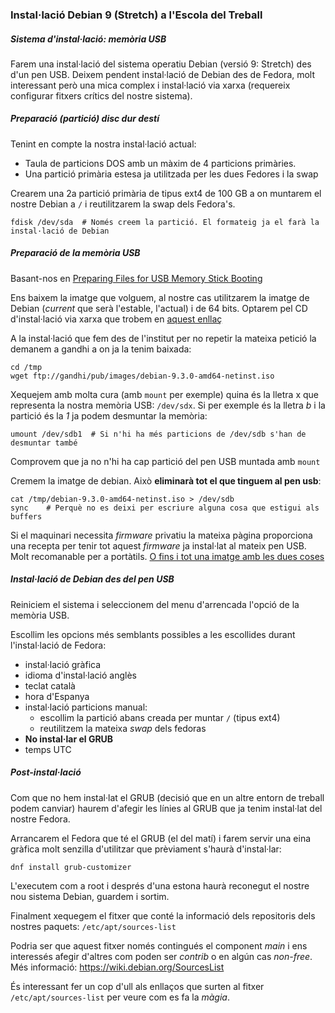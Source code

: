 ### Instal·lació Debian 9 (Stretch) a l'Escola del Treball

##### Sistema d'instal·lació: memòria USB

Farem una instal·lació del sistema operatiu Debian (versió 9: Stretch) des d'un
pen USB. Deixem pendent instal·lació de Debian des de Fedora, molt interessant
però una mica complex i instal·lació via xarxa (requereix configurar fitxers
crítics del nostre sistema).


##### Preparació (partició) disc dur destí 

Tenint en compte la nostra instal·lació actual:

- Taula de particions DOS amb un màxim de 4 particions primàries.
- Una partició primària estesa ja utilitzada per les dues Fedores i la swap

Crearem una 2a partició primària de tipus ext4 de 100 GB a on muntarem el
nostre Debian a `/` i reutilitzarem la swap dels Fedora's.

```
fdisk /dev/sda  # Només creem la partició. El formateig ja el farà la instal·lació de Debian
```

##### Preparació de la memòria USB

Basant-nos en [Preparing Files for USB Memory Stick Booting](https://www.debian.org/releases/stable/amd64/ch04s03.html.en)

Ens baixem la imatge que volguem, al nostre cas utilitzarem la imatge de Debian
(*current* que serà l'estable, l'actual) i de 64 bits. Optarem pel CD
d'instal·lació via xarxa que trobem en [aquest
enllaç](https://cdimage.debian.org/debian-cd/current/amd64/iso-cd/)

A la instal·lació que fem des de l'institut per no repetir la mateixa petició
la demanem a gandhi a on ja la tenim baixada:

```
cd /tmp
wget ftp://gandhi/pub/images/debian-9.3.0-amd64-netinst.iso
```

Xequejem amb molta cura (amb `mount` per exemple) quina és la lletra x que
representa la nostra memòria USB: `/dev/sdx`. Si per exemple és la lletra *b* i
la partició és la *1* ja podem desmuntar la memòria:

```
umount /dev/sdb1  # Si n'hi ha més particions de /dev/sdb s'han de desmuntar també
```

Comprovem que ja no n'hi ha cap partició del pen USB muntada amb `mount`

Cremem la imatge de debian. Això **eliminarà tot el que tinguem al pen usb**:

```
cat /tmp/debian-9.3.0-amd64-netinst.iso > /dev/sdb
sync	# Perquè no es deixi per escriure alguna cosa que estigui als buffers
```

Si el maquinari necessita *firmware* privatiu la mateixa pàgina proporciona una
recepta per tenir tot aquest *firmware* ja instal·lat al mateix pen USB. Molt
recomanable per a portàtils. [O fins i tot una imatge amb les dues
coses](https://cdimage.debian.org/cdimage/unofficial/non-free/cd-including-firmware/9.3.0+nonfree/amd64/iso-cd/)

##### Instal·lació de Debian des del pen USB

Reiniciem el sistema i seleccionem del menu d'arrencada l'opció de la memòria
USB.

Escollim les opcions més semblants possibles a les escollides durant
l'instal·lació de Fedora: 

- instal·lació gràfica
- idioma d'instal·lació anglès
- teclat català
- hora d'Espanya
- instal·lació particions manual:
	+ escollim la partició abans creada per muntar `/` (tipus ext4)
	+ reutilitzem la mateixa *swap* dels fedoras
- **No instal·lar el GRUB**
- temps UTC


##### Post-instal·lació

Com que no hem instal·lat el GRUB (decisió que en un altre entorn de treball
podem canviar) haurem d'afegir les línies al GRUB que ja tenim instal·lat del
nostre Fedora.

Arrancarem el Fedora que té el GRUB (el del matí) i farem servir una eina
gràfica molt senzilla d'utilitzar que prèviament s'haurà d'instal·lar:

```
dnf install grub-customizer
```

L'executem com a root i després d'una estona haurà reconegut el nostre nou
sistema Debian, guardem i sortim.

Finalment xequegem el fitxer que conté la informació dels repositoris dels
nostres paquets: `/etc/apt/sources-list`

Podria ser que aquest fitxer només contingués el component *main* i ens
interessés afegir d'altres com poden ser *contrib* o en algún cas *non-free*.
Més informació: https://wiki.debian.org/SourcesList

És interessant fer un cop d'ull als enllaços que surten al fitxer
`/etc/apt/sources-list` per veure com es fa la *màgia*. 

